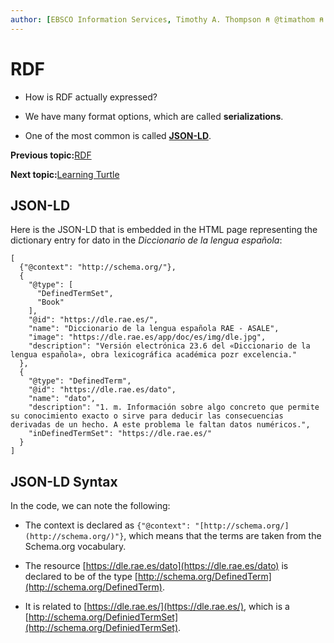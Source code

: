 ```yaml
---
author: [EBSCO Information Services, Timothy A. Thompson ⍝ @timathom ⍝ @timathom@indieweb.social]
---
```


# RDF

-   How is RDF actually expressed?

-   We have many format options, which are called **serializations**.

-   One of the most common is called **[JSON-LD](https://www.w3.org/TR/json-ld11/)**.


**Previous topic:**[RDF](../../day_1/lesson_1/rdf_5.md)

**Next topic:**[Learning Turtle](../../day_1/lesson_2/learning_turtle.md)

## JSON-LD

Here is the JSON-LD that is embedded in the HTML page representing the dictionary entry for dato in the *Diccionario de la lengua española*:

```
[
  {"@context": "http://schema.org/"},
  {
    "@type": [
      "DefinedTermSet",
      "Book"
    ],
    "@id": "https://dle.rae.es/",
    "name": "Diccionario de la lengua española RAE - ASALE",
    "image": "https://dle.rae.es/app/doc/es/img/dle.jpg",
    "description": "Versión electrónica 23.6 del «Diccionario de la lengua española», obra lexicográfica académica pozr excelencia."
  },
  {
    "@type": "DefinedTerm",
    "@id": "https://dle.rae.es/dato",
    "name": "dato",
    "description": "1. m. Información sobre algo concreto que permite su conocimiento exacto o sirve para deducir las consecuencias derivadas de un hecho. A este problema le faltan datos numéricos.",
    "inDefinedTermSet": "https://dle.rae.es/"
  }
]
```

## JSON-LD Syntax

In the code, we can note the following:

-   The context is declared as `{"@context": "[http://schema.org/](http://schema.org/)"}`, which means that the terms are taken from the Schema.org vocabulary.

-   The resource [https://dle.rae.es/dato](https://dle.rae.es/dato) is declared to be of the type [http://schema.org/DefinedTerm](http://schema.org/DefinedTerm).

-   It is related to [https://dle.rae.es/](https://dle.rae.es/), which is a [http://schema.org/DefiniedTermSet](http://schema.org/DefiniedTermSet).


